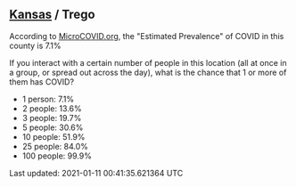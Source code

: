 
## [Kansas](/united-states/kansas) / Trego

According to [MicroCOVID.org](http://microcovid.org),
the "Estimated Prevalence" of COVID in this county is 7.1%

If you interact with a certain number of people in this location
(all at once in a group, or spread out across the day), what is the chance that
1 or more of them has COVID?

- 1 person: 7.1%
- 2 people: 13.6%
- 3 people: 19.7%
- 5 people: 30.6%
- 10 people: 51.9%
- 25 people: 84.0%
- 100 people: 99.9%

Last updated: 2021-01-11 00:41:35.621364 UTC
